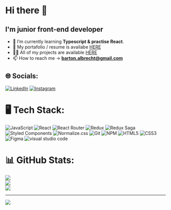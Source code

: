 # Hi there 👋

## I'm junior front-end developer

- 🌱 I’m currently learning **Typescript & practise React**.
- 📄 My portafolio / resume is availabe [HERE](https://albrecht-albi.github.io/Personal-homepage/)
- 👨‍💻 All of my projects are available [HERE](https://github.com/Albrecht-Albi?tab=repositories)
- 📫 How to reach me -> **barton.albrecht@gmail.com**

## 🌐 Socials:
[![LinkedIn](https://img.shields.io/badge/LinkedIn-%230077B5.svg?logo=linkedin&logoColor=white)](https://www.linkedin.com/in/albrecht-barton-41b922102/?originalSubdomain=pl) 
[![Instagram](https://img.shields.io/badge/Instagram-%23E4405F.svg?logo=Instagram&logoColor=white)](https://www.instagram.com/vet.albi/) 

# 🖥️ Tech Stack:
![JavaScript](https://img.shields.io/badge/javascript-%23323330.svg?style=for-the-badge&logo=javascript&logoColor=%23F7DF1E)
![React](https://img.shields.io/badge/react-%2320232a.svg?style=for-the-badge&logo=react&logoColor=%2361DAFB)
![React Router](https://img.shields.io/badge/React_Router-CA4245?style=for-the-badge&logo=react-router&logoColor=white)
![Redux](https://img.shields.io/badge/redux-%23593d88.svg?style=for-the-badge&logo=redux&logoColor=white)
![Redux Saga](https://img.shields.io/badge/Redux--Saga-999999.svg?style=for-the-badge&logo=Redux-Saga&logoColor=white)
![Styled Components](https://img.shields.io/badge/styled--components-DB7093?style=for-the-badge&logo=styled-components&logoColor=white)
![Normalize.css](https://img.shields.io/badge/Normalize.css-E3695F.svg?style=for-the-badge&logo=normalizedotcss&logoColor=white)
![Git](https://img.shields.io/badge/Git-F05032.svg?style=for-the-badge&logo=Git&logoColor=white)
![NPM](https://img.shields.io/badge/NPM-%23000000.svg?style=for-the-badge&logo=npm&logoColor=white)
![HTML5](https://img.shields.io/badge/html5-%23E34F26.svg?style=for-the-badge&logo=html5&logoColor=white)
![CSS3](https://img.shields.io/badge/css3-%231572B6.svg?style=for-the-badge&logo=css3&logoColor=white)
![Figma](https://img.shields.io/badge/Figma-F24E1E.svg?style=for-the-badge&logo=Figma&logoColor=white)
![visual studio code](https://img.shields.io/badge/Visual%20Studio%20Code-007ACC.svg?style=for-the-badge&logo=Visual-Studio-Code&logoColor=white)

# 📊 GitHub Stats:
![](https://github-readme-stats.vercel.app/api?username=Albrecht-Albi&theme=default&hide_border=true&include_all_commits=false&count_private=true)<br/>
![](https://github-readme-streak-stats.herokuapp.com/?user=Albrecht-Albi&theme=default&hide_border=true)<br/>
![](https://github-readme-stats.vercel.app/api/top-langs/?username=Albrecht-Albi&theme=default&hide_border=true&include_all_commits=false&count_private=true&layout=compact)

---

[![](https://visitcount.itsvg.in/api?id=Albrecht-Albi&icon=4&color=1)](https://visitcount.itsvg.in)
